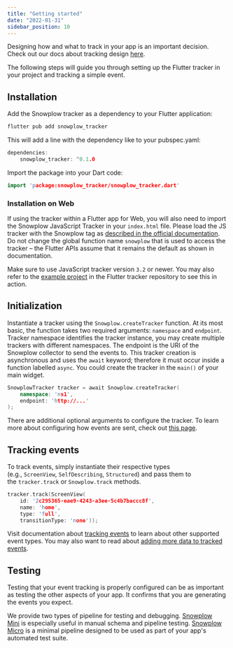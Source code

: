 ```yaml
---
title: "Getting started"
date: "2022-01-31"
sidebar_position: 10
---
```


Designing how and what to track in your app is an important decision. Check out our docs about tracking design [here](/docs/understanding-tracking-design/introduction-to-tracking-design/index.md).

The following steps will guide you through setting up the Flutter tracker in your project and tracking a simple event.

## Installation

Add the Snowplow tracker as a dependency to your Flutter application:

```cpp
flutter pub add snowplow_tracker
```

This will add a line with the dependency like to your pubspec.yaml:

```cpp
dependencies:
    snowplow_tracker: ^0.1.0
```

Import the package into your Dart code:

```cpp
import 'package:snowplow_tracker/snowplow_tracker.dart'
```

### Installation on Web

If using the tracker within a Flutter app for Web, you will also need to import the Snowplow JavaScript Tracker in your `index.html` file. Please load the JS tracker with the Snowplow tag as [described in the official documentation](/docs/collecting-data/collecting-from-own-applications/javascript-trackers/javascript-tracker/javascript-tracker-v3/tracker-setup/loading/index.md). Do not change the global function name `snowplow` that is used to access the tracker – the Flutter APIs assume that it remains the default as shown in documentation.

Make sure to use JavaScript tracker version `3.2` or newer. You may also refer to the [example project](https://github.com/snowplow-incubator/snowplow-flutter-tracker/tree/main/example) in the Flutter tracker repository to see this in action.

## Initialization

Instantiate a tracker using the `Snowplow.createTracker` function. At its most basic, the function takes two required arguments: `namespace` and `endpoint`. Tracker namespace identifies the tracker instance, you may create multiple trackers with different namespaces. The endpoint is the URI of the Snowplow collector to send the events to. This tracker creation is asynchronous and uses the `await` keyword; therefore it must occur inside a function labelled `async`. You could create the tracker in the `main()` of your main widget. 

```cpp
SnowplowTracker tracker = await Snowplow.createTracker(
    namespace: 'ns1',
    endpoint: 'http://...'
);
```

There are additional optional arguments to configure the tracker. To learn more about configuring how events are sent, check out [this page](/docs/collecting-data/collecting-from-own-applications/flutter-tracker/initialization-and-configuration/index.md).

## Tracking events

To track events, simply instantiate their respective types (e.g., `ScreenView`, `SelfDescribing`, `Structured`) and pass them to the `tracker.track` or `Snowplow.track` methods.

```cpp
tracker.track(ScreenView(
    id: '2c295365-eae9-4243-a3ee-5c4b7baccc8f',
    name: 'home',
    type: 'full',
    transitionType: 'none'));
```

Visit documentation about [tracking events](/docs/collecting-data/collecting-from-own-applications/flutter-tracker/tracking-events/index.md) to learn about other supported event types. You may also want to read about [adding more data to tracked events](/docs/collecting-data/collecting-from-own-applications/flutter-tracker/adding-data/index.md).

## Testing

Testing that your event tracking is properly configured can be as important as testing the other aspects of your app. It confirms that you are generating the events you expect.

We provide two types of pipeline for testing and debugging. [Snowplow Mini](/docs/understanding-your-pipeline/what-is-snowplow-mini/index.md) is especially useful in manual schema and pipeline testing. [Snowplow Micro](/docs/understanding-your-pipeline/what-is-snowplow-micro/index.md) is a minimal pipeline designed to be used as part of your app's automated test suite.
